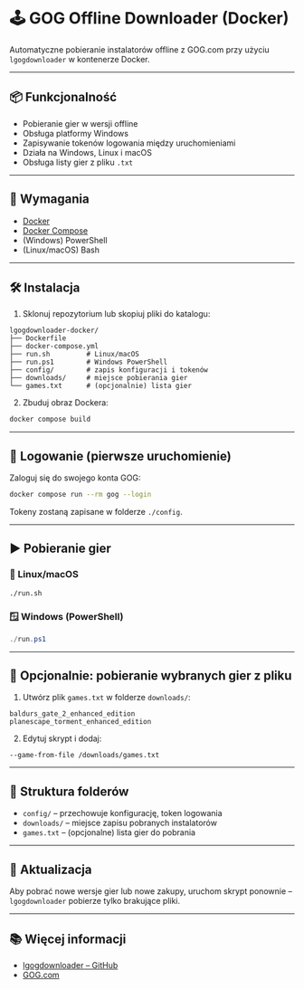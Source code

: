 # 🕹️ GOG Offline Downloader (Docker)

Automatyczne pobieranie instalatorów offline z GOG.com przy użyciu `lgogdownloader` w kontenerze Docker.

---

## 📦 Funkcjonalność

- Pobieranie gier w wersji offline
- Obsługa platformy Windows
- Zapisywanie tokenów logowania między uruchomieniami
- Działa na Windows, Linux i macOS
- Obsługa listy gier z pliku `.txt`

---

## 🧱 Wymagania

- [Docker](https://docs.docker.com/get-docker/)
- [Docker Compose](https://docs.docker.com/compose/)
- (Windows) PowerShell
- (Linux/macOS) Bash

---

## 🛠️ Instalacja

1. Sklonuj repozytorium lub skopiuj pliki do katalogu:

```
lgogdownloader-docker/
├── Dockerfile
├── docker-compose.yml
├── run.sh         # Linux/macOS
├── run.ps1        # Windows PowerShell
├── config/        # zapis konfiguracji i tokenów
├── downloads/     # miejsce pobierania gier
└── games.txt      # (opcjonalnie) lista gier
```

2. Zbuduj obraz Dockera:

```bash
docker compose build
```

---

## 🔐 Logowanie (pierwsze uruchomienie)

Zaloguj się do swojego konta GOG:

```bash
docker compose run --rm gog --login
```

Tokeny zostaną zapisane w folderze `./config`.

---

## ▶️ Pobieranie gier

### 🐧 Linux/macOS

```bash
./run.sh
```

### 🪟 Windows (PowerShell)

```powershell
./run.ps1
```

---

## 🧾 Opcjonalnie: pobieranie wybranych gier z pliku

1. Utwórz plik `games.txt` w folderze `downloads/`:

```
baldurs_gate_2_enhanced_edition
planescape_torment_enhanced_edition
```

2. Edytuj skrypt i dodaj:

```
--game-from-file /downloads/games.txt
```

---

## 📁 Struktura folderów

- `config/` – przechowuje konfigurację, token logowania
- `downloads/` – miejsce zapisu pobranych instalatorów
- `games.txt` – (opcjonalne) lista gier do pobrania

---

## 🔄 Aktualizacja

Aby pobrać nowe wersje gier lub nowe zakupy, uruchom skrypt ponownie – `lgogdownloader` pobierze tylko brakujące pliki.

---

## 📚 Więcej informacji

- [lgogdownloader – GitHub](https://github.com/Sude-/lgogdownloader)
- [GOG.com](https://www.gog.com/)
